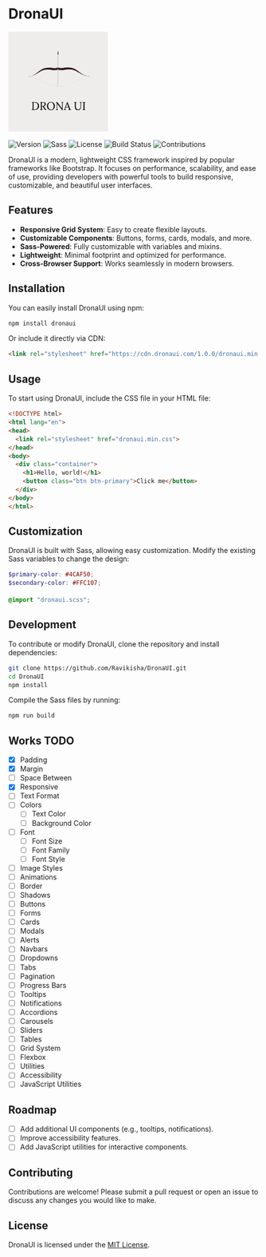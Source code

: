 
# DronaUI
<img src="./docs/assets/logo.png" height=200>

![Version](https://img.shields.io/badge/version-1.0.0-blue)
![Sass](https://img.shields.io/badge/Sass-^1.32.0-ff69b4)
![License](https://img.shields.io/badge/license-MIT-green)
![Build Status](https://img.shields.io/badge/build-passing-brightgreen)
![Contributions](https://img.shields.io/badge/contributions-welcome-orange)

DronaUI is a modern, lightweight CSS framework inspired by popular frameworks like Bootstrap. It focuses on performance, scalability, and ease of use, providing developers with powerful tools to build responsive, customizable, and beautiful user interfaces.

## Features

- **Responsive Grid System**: Easy to create flexible layouts.
- **Customizable Components**: Buttons, forms, cards, modals, and more.
- **Sass-Powered**: Fully customizable with variables and mixins.
- **Lightweight**: Minimal footprint and optimized for performance.
- **Cross-Browser Support**: Works seamlessly in modern browsers.

## Installation

You can easily install DronaUI using npm:

```bash
npm install dronaui
```

Or include it directly via CDN:

```html
<link rel="stylesheet" href="https://cdn.dronaui.com/1.0.0/dronaui.min.css">
```

## Usage

To start using DronaUI, include the CSS file in your HTML file:

```html
<!DOCTYPE html>
<html lang="en">
<head>
  <link rel="stylesheet" href="dronaui.min.css">
</head>
<body>
  <div class="container">
    <h1>Hello, world!</h1>
    <button class="btn btn-primary">Click me</button>
  </div>
</body>
</html>
```

## Customization

DronaUI is built with Sass, allowing easy customization. Modify the existing Sass variables to change the design:

```scss
$primary-color: #4CAF50;
$secondary-color: #FFC107;

@import "dronaui.scss";
```

## Development

To contribute or modify DronaUI, clone the repository and install dependencies:

```bash
git clone https://github.com/Ravikisha/DronaUI.git
cd DronaUI
npm install
```

Compile the Sass files by running:

```bash
npm run build
```

## Works TODO

- [x] Padding
- [x] Margin
- [ ] Space Between
- [x] Responsive
- [ ] Text Format
- [ ] Colors
  - [ ] Text Color
  - [ ] Background Color
- [ ] Font
  - [ ] Font Size
  - [ ] Font Family
  - [ ] Font Style
- [ ] Image Styles
- [ ] Animations
- [ ] Border
- [ ] Shadows
- [ ] Buttons
- [ ] Forms
- [ ] Cards
- [ ] Modals
- [ ] Alerts
- [ ] Navbars
- [ ] Dropdowns
- [ ] Tabs
- [ ] Pagination
- [ ] Progress Bars
- [ ] Tooltips
- [ ] Notifications
- [ ] Accordions
- [ ] Carousels
- [ ] Sliders
- [ ] Tables
- [ ] Grid System
- [ ] Flexbox
- [ ] Utilities
- [ ] Accessibility
- [ ] JavaScript Utilities

## Roadmap

- [ ] Add additional UI components (e.g., tooltips, notifications).
- [ ] Improve accessibility features.
- [ ] Add JavaScript utilities for interactive components.

## Contributing

Contributions are welcome! Please submit a pull request or open an issue to discuss any changes you would like to make.

## License

DronaUI is licensed under the [MIT License](LICENSE).